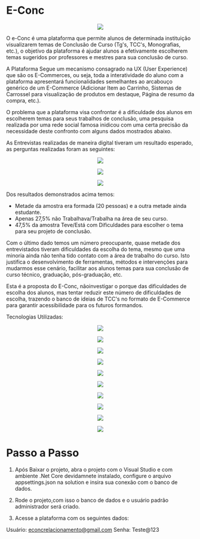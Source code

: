 # E-Conc 

<p align="center">
  <img src="http://i67.tinypic.com/30wxjr7.jpg"/>
</p>

O e-Conc é uma plataforma que permite alunos de determinada instituição visualizarem temas de Conclusão de Curso (Tg's, TCC's, Monografias, etc.), o objetivo da plataforma é ajudar alunos a efetivamente escolherem temas sugeridos por professores e mestres para sua conclusão de curso.

A Plataforma Segue um mecanismo consagrado na UX (User Experience) que são os E-Commerces, ou seja, toda a interatividade do aluno com a plataforma apresentará funcionalidades semelhantes ao arcabouço genérico de um E-Commerce (Adicionar Item ao Carrinho, Sistemas de Carrossel para visualização de produtos em destaque, Página de resumo da compra, etc.).

O problema que a plataforma visa confrontar é a dificuldade dos alunos em escolherem temas para seus trabalhos de conclusão, uma pesquisa realizada por uma rede social famosa inidicou com uma certa precisão da necessidade deste confronto com alguns dados mostrados abaixo.

As Entrevistas realizadas de maneira digital tiveram um resultado esperado, as perguntas realizadas foram as seguintes:

<p align="center">
  <img src="http://i63.tinypic.com/14udcw2.jpg"/>
</p>

<p align="center">
  <img src="http://i66.tinypic.com/esqhxc.jpg"/>
</p>

<p align="center">
  <img src="http://i65.tinypic.com/2mhzmfl.jpg"/>
</p>

Dos resultados demonstrados acima temos:

- Metade da amostra era formada (20 pessoas) e a outra metade ainda estudante.
- Apenas 27,5% não Trabalhava/Trabalha na área de seu curso.
- 47,5% da amostra Teve/Está com Dificuldades para escolher o tema para seu projeto de conclusão.

Com o último dado temos um número preocupante, quase metade dos entrevistados tiveram dificuldades da escolha do tema, mesmo que uma minoria ainda não tenha tido contato com a área de trabalho do curso. Isto justifica o desenvolvimento de ferramentas, métodos e intervenções para mudarmos esse cenário, facilitar aos alunos temas para sua conclusão de curso técnico, graduação, pós-graduação, etc.

Esta é a proposta do E-Conc, nãoinvestigar o porque das dificuldades de escolha dos alunos, mas tentar reduzir este número de dificuldades de escolha, trazendo o banco de ideias de TCC's no formato de E-Commerce para garantir acessibilidade para os futuros formandos.

Tecnologias Utilizadas:

<p align="center">
  <img src="https://pgroene.files.wordpress.com/2018/02/asp-net-core-logo-1.png"/>
</p>

<p align="center">
  <img src="https://cdn-images-1.medium.com/max/1600/1*19hDux91qpoShfe7tXE5xg.png"/>
</p>

<p align="center">
  <img src="https://www.softprodigy.com/wp-content/uploads/2016/05/bootstrap-responsive-front-end-framework.jpg"/>
</p>

<p align="center">
  <img src="http://www.luiztools.com.br/wp-content/uploads/2013/05/SQL-Server-Logo-768x194.png"/>
</p>

<p align="center">
  <img src="https://cdn-images-1.medium.com/max/1600/1*NyA3FguFskYZu1lrdMHGDw.png"/>
</p>

<p align="center">
  <img src="https://marceloprogramador.files.wordpress.com/2016/10/commitando-sobre-git.jpg?w=900&h=300&crop=1"/>
</p>

<p align="center">
  <img src="http://cdn.sejalivre.org/uploads/2015/05/sql.png"/>
</p>

<p align="center">
  <img src="http://s2.glbimg.com/4ya6FIrXzaY_qnOdyj4XJFJx58w=/0x0:1191x670/695x391/s.glbimg.com/po/tt2/f/original/2014/07/15/photoshop-cs6-logo.png"/>
</p>

<p align="center">
  <img src="https://www.codercv.com/files/c4ca4238a0b923820dcc509a6f75849b_1.jpg"/>
</p>

<p align="center">
  <img src="https://http2.mlstatic.com/visual-studio-2017-enterprise-serial-original-oficial-D_NQ_NP_728140-MLB26381529662_112017-O.webp"/>
</p>

<h1>Passo a Passo</h1>

1. Após Baixar o projeto, abra o projeto com o Visual Studio e com ambiente .Net Core devidamnete instalado, configure o arquivo appsettings.json na solution e insira sua conexão com o banco de dados.

2. Rode o projeto,com isso o banco de dados e o usuário padrão administrador será criado.

3. Acesse a plataforma com os seguintes dados:

Usuário: econcrelacionamento@gmail.com
Senha: Teste@123
